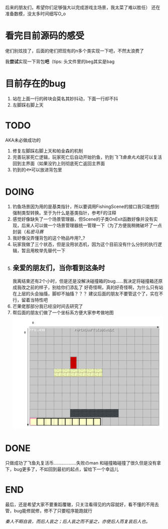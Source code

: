 后来的朋友们，希望你们足够强大以完成游戏主场景，我太菜了难以胜任）
还在准备数模，没太多时间细写O_o

# 看完目前源码的感受
佬们别炫技了，后面的佬们把现有的n多个类实现一下吧，不然太浪费了

我**尝试**实现一下背包**吧**（tips: 头文件里的beg其实是bag

# 目前存在的bug
1. 站在上面一行的砖块会莫名其妙抖动，下面一行却不抖
2. 左脚踩右脚上天

# TODO
AKA未必做成功的
1. 修复左脚踩右脚上天和帕金森的机制
2. 完善玩家死亡逻辑，玩家死亡后自动开始钓鱼，钓到*飞飞鱼鱼丸丸*就可以复活回到主界面（如果没钓上则彻底死亡返回主界面
3. 钓到的🐟可以放进背包里

# DOING
1. 钓鱼场景因为用的是基类指针，所以要调用FishingScene的接口我只能想到强制类型转换。至于为什么是基类指针，参考F的注释
2. 感觉好像缺失了一个场景管理器，但Scene的子类OnExit函数好像并没有实现，后来人可以做一个场景管理器统一管理一下（为了方便我稍微破坏了一点封装（*私密马赛*
3. 我好像没弄懂背包的这个物品咋用?_?
4. 玩家我做了三个状态，但是没用状态机，因为这个目前没有什么分别的执行逻辑，暂且用枚举先替代一下
5. 亲爱的朋友们，当你看到这条时
   -------------------------
   我离结束还有2个小时，但是还是没解决碰撞箱的bug……我决定将碰撞箱还原成我改之前的样子，别给你们添乱了
   好奇怪啊，真的好奇怪啊，为什么只有站在上层的头会抽搐，脚却不抽搐？？？
   建议后面的朋友不要管这个了，实在不行，留着当特性吧
6. 芒果佬那部分我已经没时间去研究了
7. 帮后面的朋友们做了一个坐标系方便大家参考做地图
   ![](坐标系.png)

# DONE
只做成功了飞鱼丸复活币………………失败のman
和碰撞箱碰撞了很久但是没有拿下，bug更多了，不如回到最初的起点，留给下一个幸运儿

# END
最后，还是希望大家不要重蹈覆辙，只关注看得见的内容就好，看不懂的不用去管，bug能修就修，修不了只要程序能跑就行

*秦人不暇自哀，而后人哀之；后人哀之而不鉴之，亦使后人而复哀后人也。*